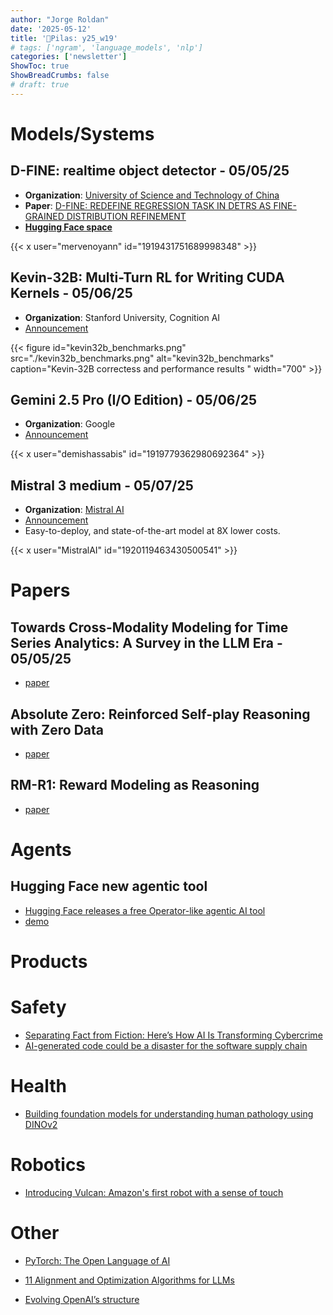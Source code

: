 ```yaml
---
author: "Jorge Roldan"
date: '2025-05-12'
title: '🔋Pilas: y25_w19'
# tags: ['ngram', 'language_models', 'nlp']
categories: ['newsletter']
ShowToc: true
ShowBreadCrumbs: false
# draft: true
---
```


# Models/Systems
## D-FINE: realtime object detector - 05/05/25
- **Organization**: [University of Science and Technology of China](https://en.ustc.edu.cn/)
- **Paper**: [D-FINE: REDEFINE REGRESSION TASK IN DETRS AS
FINE-GRAINED DISTRIBUTION REFINEMENT](https://arxiv.org/pdf/2410.13842)
- [**Hugging Face space**](https://huggingface.co/collections/ustc-community/d-fine-68109b427cbe6ee36b4e7352)

{{< x user="mervenoyann" id="1919431751689998348" >}}

## Kevin-32B: Multi-Turn RL for Writing CUDA Kernels  - 05/06/25
- **Organization**: Stanford University, Cognition AI
- [Announcement](https://cognition.ai/blog/kevin-32b)

{{< figure id="kevin32b_benchmarks.png" src="./kevin32b_benchmarks.png" alt="kevin32b_benchmarks" caption="Kevin-32B correctess and performance results " width="700"  >}}

## Gemini 2.5 Pro (I/O Edition) - 05/06/25
- **Organization**: Google
- [Announcement](https://blog.google/products/gemini/gemini-2-5-pro-updates/)

{{< x user="demishassabis" id="1919779362980692364" >}}


## Mistral 3 medium - 05/07/25
-  **Organization**: [Mistral AI](https://mistral.ai/)
-  [Announcement](https://mistral.ai/news/mistral-medium-3)
-  Easy-to-deploy, and state-of-the-art model at 8X lower costs.

{{< x user="MistralAI" id="1920119463430500541" >}}

# Papers
## Towards Cross-Modality Modeling for Time Series Analytics: A Survey in the LLM Era - 05/05/25
- [paper](https://arxiv.org/abs/2505.02583)

## Absolute Zero: Reinforced Self-play Reasoning with Zero Data
- [paper](https://arxiv.org/abs/2505.03335)

## RM-R1: Reward Modeling as Reasoning
- [paper](https://arxiv.org/abs/2505.02387)

# Agents
## Hugging Face new agentic tool
-  [Hugging Face releases a free Operator-like agentic AI tool](https://techcrunch.com/2025/05/06/hugging-face-releases-a-free-operator-like-agentic-ai-tool/)
-  [demo](https://huggingface.co/spaces/smolagents/computer-agent)

# Products

# Safety
- [Separating Fact from Fiction: Here’s How AI Is Transforming Cybercrime](https://www.fortinet.com/blog/industry-trends/separating-fact-from-fiction-how-ai-is-transforming-cybercrime)
- [AI-generated code could be a disaster for the software supply chain](https://arstechnica.com/security/2025/04/ai-generated-code-could-be-a-disaster-for-the-software-supply-chain-heres-why/)

# Health
- [Building foundation models for understanding human pathology using DINOv2](https://ai.meta.com/blog/mahmood-lab-human-pathology-dinov2/)

# Robotics
- [Introducing Vulcan: Amazon's first robot with a sense of touch](https://www.aboutamazon.com/news/operations/amazon-vulcan-robot-pick-stow-touch)

# Other
- [PyTorch: The Open Language of AI](https://pytorch.org/blog/pytorch-the-open-language-of-ai/)

- [11 Alignment and Optimization Algorithms for LLMs](https://huggingface.co/posts/Kseniase/849940009274643)


- [Evolving OpenAI’s structure](https://openai.com/index/evolving-our-structure/)

